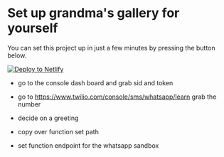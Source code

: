 # Set up grandma's gallery for yourself

You can set this project up in just a few minutes by pressing the button below.

<!-- Markdown snippet -->

[![Deploy to Netlify](https://www.netlify.com/img/deploy/button.svg)](https://app.netlify.com/start/deploy?repository=https://github.com/stefanjudis/grandmas-gallery)

- go to the console dash board and grab sid and token
- go to https://www.twilio.com/console/sms/whatsapp/learn grab the number
- decide on a greeting

- copy over function set path
- set function endpoint for the whatsapp sandbox
